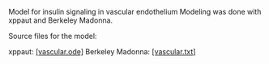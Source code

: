Model for insulin signaling in vascular endothelium
Modeling was done with xppaut and Berkeley Madonna.

Source files for the model:


xppaut: [[vascular.ode]](vascular.ode)
Berkeley Madonna: [[vascular.txt]](vascular.txt)
